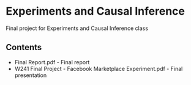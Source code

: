 # Experiments and Causal Inference
Final project for Experiments and Causal Inference class

## Contents
- Final Report.pdf - Final report
- W241 Final Project - Facebook Marketplace Experiment.pdf - Final presentation
